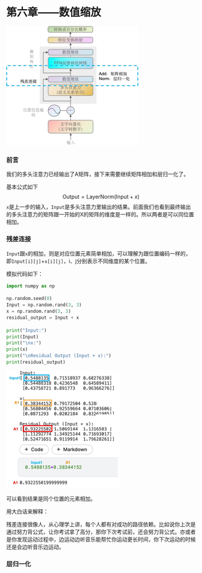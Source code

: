 # 第六章——数值缩放

<img src="../assets/image-20240424171227926.png" alt="数值缩放" style="zoom:50%;" />

### 前言

我们的多头注意力已经输出了A矩阵，接下来需要继续矩阵相加和层归一化了。

基本公式如下
$$
\text{Output} = \text{LayerNorm}(\text{Input} + x)
$$
`x`是上一步的输入，`Input`是多头注意力里输出的结果。前面我们也看到最终输出的多头注意力的矩阵跟一开始的X的矩阵的维度是一样的。所以两者是可以同位置相加。



### 残差连接

`Input`跟`x`的相加，则是对应位置元素简单相加，可以理解为跟位置编码一样的，即`Input[i][j]`+`x[i][j]`，i、j分别表示不同维度的某个位置。

模拟代码如下：

~~~python
import numpy as np

np.random.seed(0)
Input = np.random.rand(3, 3)
x = np.random.rand(3, 3)
residual_output = Input + x

print("Input:")
print(Input)
print("\nx:")
print(x)
print("\nResidual Output (Input + x):")
print(residual_output)
~~~

<img src="../assets/image-20240503154451656.png" alt="image-20240503154451656" style="zoom:50%;" />

可以看到结果是同个位置的元素相加。

用大白话来解释：

残差连接很像人，从心理学上讲，每个人都有对成功的路径依赖。比如说你上次是通过努力背公式，让你考试拿了高分，那你下次考试前，还会努力背公式。亦或者是你发现运动过程中，边运动边听音乐能帮忙你运动更长时间，你下次运动的时候还是会边听音乐边运动。



### 层归一化

